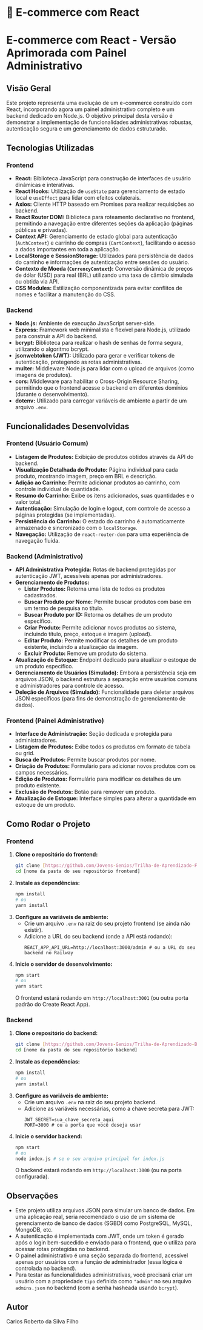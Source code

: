 # 🛒 E-commerce com React

# E-commerce com React - Versão Aprimorada com Painel Administrativo

## Visão Geral

Este projeto representa uma evolução de um e-commerce construído com React, incorporando agora um painel administrativo completo e um backend dedicado em Node.js. O objetivo principal desta versão é demonstrar a implementação de funcionalidades administrativas robustas, autenticação segura e um gerenciamento de dados estruturado.

## Tecnologias Utilizadas

### Frontend

* **React:** Biblioteca JavaScript para construção de interfaces de usuário dinâmicas e interativas.
* **React Hooks:** Utilização de `useState` para gerenciamento de estado local e `useEffect` para lidar com efeitos colaterais.
* **Axios:** Cliente HTTP baseado em Promises para realizar requisições ao backend.
* **React Router DOM:** Biblioteca para roteamento declarativo no frontend, permitindo a navegação entre diferentes seções da aplicação (páginas públicas e privadas).
* **Context API:** Gerenciamento de estado global para autenticação (`AuthContext`) e carrinho de compras (`CartContext`), facilitando o acesso a dados importantes em toda a aplicação.
* **LocalStorage e SessionStorage:** Utilizados para persistência de dados do carrinho e informações de autenticação entre sessões do usuário.
* **Contexto de Moeda (`CurrencyContext`):** Conversão dinâmica de preços de dólar (USD) para real (BRL) utilizando uma taxa de câmbio simulada ou obtida via API.
* **CSS Modules:** Estilização componentizada para evitar conflitos de nomes e facilitar a manutenção do CSS.

### Backend

* **Node.js:** Ambiente de execução JavaScript server-side.
* **Express:** Framework web minimalista e flexível para Node.js, utilizado para construir a API do backend.
* **bcrypt:** Biblioteca para realizar o hash de senhas de forma segura, utilizando o algoritmo bcrypt.
* **jsonwebtoken (JWT):** Utilizado para gerar e verificar tokens de autenticação, protegendo as rotas administrativas.
* **multer:** Middleware Node.js para lidar com o upload de arquivos (como imagens de produtos).
* **cors:** Middleware para habilitar o Cross-Origin Resource Sharing, permitindo que o frontend acesse o backend em diferentes domínios (durante o desenvolvimento).
* **dotenv:** Utilizado para carregar variáveis de ambiente a partir de um arquivo `.env`.

## Funcionalidades Desenvolvidas

### Frontend (Usuário Comum)

* **Listagem de Produtos:** Exibição de produtos obtidos através da API do backend.
* **Visualização Detalhada do Produto:** Página individual para cada produto, mostrando imagem, preço em BRL e descrição.
* **Adição ao Carrinho:** Permite adicionar produtos ao carrinho, com controle individual de quantidade.
* **Resumo do Carrinho:** Exibe os itens adicionados, suas quantidades e o valor total.
* **Autenticação:** Simulação de login e logout, com controle de acesso a páginas protegidas (se implementadas).
* **Persistência do Carrinho:** O estado do carrinho é automaticamente armazenado e sincronizado com o `localStorage`.
* **Navegação:** Utilização de `react-router-dom` para uma experiência de navegação fluida.

### Backend (Administrativo)

* **API Administrativa Protegida:** Rotas de backend protegidas por autenticação JWT, acessíveis apenas por administradores.
* **Gerenciamento de Produtos:**
    * **Listar Produtos:** Retorna uma lista de todos os produtos cadastrados.
    * **Buscar Produto por Nome:** Permite buscar produtos com base em um termo de pesquisa no título.
    * **Buscar Produto por ID:** Retorna os detalhes de um produto específico.
    * **Criar Produto:** Permite adicionar novos produtos ao sistema, incluindo título, preço, estoque e imagem (upload).
    * **Editar Produto:** Permite modificar os detalhes de um produto existente, incluindo a atualização da imagem.
    * **Excluir Produto:** Remove um produto do sistema.
* **Atualização de Estoque:** Endpoint dedicado para atualizar o estoque de um produto específico.
* **Gerenciamento de Usuários (Simulado):** Embora a persistência seja em arquivos JSON, o backend estrutura a separação entre usuários comuns e administradores para controle de acesso.
* **Deleção de Arquivos (Simulado):** Funcionalidade para deletar arquivos JSON específicos (para fins de demonstração de gerenciamento de dados).

### Frontend (Painel Administrativo)

* **Interface de Administração:** Seção dedicada e protegida para administradores.
* **Listagem de Produtos:** Exibe todos os produtos em formato de tabela ou grid.
* **Busca de Produtos:** Permite buscar produtos por nome.
* **Criação de Produtos:** Formulário para adicionar novos produtos com os campos necessários.
* **Edição de Produtos:** Formulário para modificar os detalhes de um produto existente.
* **Exclusão de Produtos:** Botão para remover um produto.
* **Atualização de Estoque:** Interface simples para alterar a quantidade em estoque de um produto.

## Como Rodar o Projeto

### Frontend

1.  **Clone o repositório do frontend:**
    ```bash
    git clone [https://github.com/Jovens-Genios/Trilha-de-Aprendizado-Frontend](https://github.com/Jovens-Genios/Trilha-de-Aprendizado-Frontend)
    cd [nome da pasta do seu repositório frontend]
    ```
2.  **Instale as dependências:**
    ```bash
    npm install
    # ou
    yarn install
    ```
3.  **Configure as variáveis de ambiente:**
    * Crie um arquivo `.env` na raiz do seu projeto frontend (se ainda não existir).
    * Adicione a URL do seu backend (onde a API está rodando):
        ```
        REACT_APP_API_URL=http://localhost:3000/admin # ou a URL do seu backend no Railway
        ```
4.  **Inicie o servidor de desenvolvimento:**
    ```bash
    npm start
    # ou
    yarn start
    ```
    O frontend estará rodando em `http://localhost:3001` (ou outra porta padrão do Create React App).

### Backend

1.  **Clone o repositório do backend:**
    ```bash
    git clone [https://github.com/Jovens-Genios/Trilha-de-Aprendizado-Backend](https://github.com/Jovens-Genios/Trilha-de-Aprendizado-Backend)
    cd [nome da pasta do seu repositório backend]
    ```
2.  **Instale as dependências:**
    ```bash
    npm install
    # ou
    yarn install
    ```
3.  **Configure as variáveis de ambiente:**
    * Crie um arquivo `.env` na raiz do seu projeto backend.
    * Adicione as variáveis necessárias, como a chave secreta para JWT:
        ```
        JWT_SECRET=sua_chave_secreta_aqui
        PORT=3000 # ou a porta que você deseja usar
        ```
4.  **Inicie o servidor backend:**
    ```bash
    npm start
    # ou
    node index.js # se o seu arquivo principal for index.js
    ```
    O backend estará rodando em `http://localhost:3000` (ou na porta configurada).

## Observações

* Este projeto utiliza arquivos JSON para simular um banco de dados. Em uma aplicação real, seria recomendado o uso de um sistema de gerenciamento de banco de dados (SGBD) como PostgreSQL, MySQL, MongoDB, etc.
* A autenticação é implementada com JWT, onde um token é gerado após o login bem-sucedido e enviado para o frontend, que o utiliza para acessar rotas protegidas no backend.
* O painel administrativo é uma seção separada do frontend, acessível apenas por usuários com a função de administrador (essa lógica é controlada no backend).
* Para testar as funcionalidades administrativas, você precisará criar um usuário com a propriedade `tipo` definida como `"admin"` no seu arquivo `admins.json` no backend (com a senha hasheada usando `bcrypt`).


## Autor

Carlos Roberto da Silva Filho

